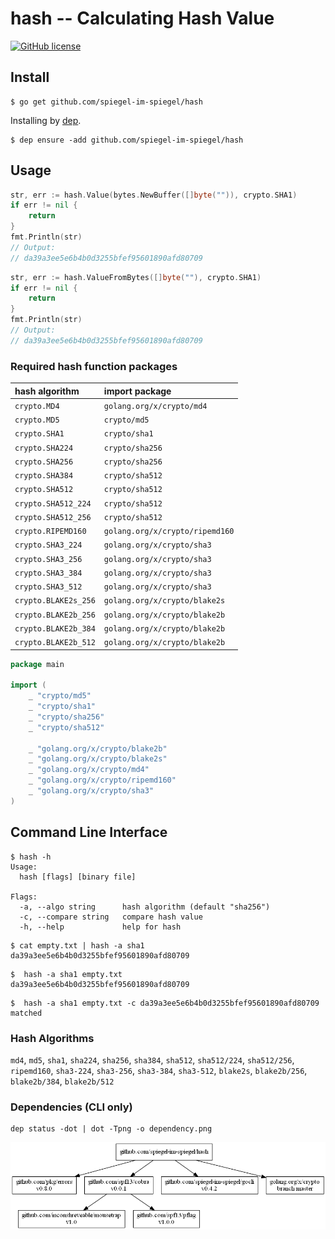 # hash -- Calculating Hash Value

[![GitHub license](https://img.shields.io/badge/license-MIT-blue.svg)](https://raw.githubusercontent.com/spiegel-im-spiegel/hash/master/LICENSE)

## Install

```
$ go get github.com/spiegel-im-spiegel/hash
```

Installing by [dep].

```
$ dep ensure -add github.com/spiegel-im-spiegel/hash
```

## Usage

```go
str, err := hash.Value(bytes.NewBuffer([]byte("")), crypto.SHA1)
if err != nil {
    return
}
fmt.Println(str)
// Output:
// da39a3ee5e6b4b0d3255bfef95601890afd80709
```

```go
str, err := hash.ValueFromBytes([]byte(""), crypto.SHA1)
if err != nil {
    return
}
fmt.Println(str)
// Output:
// da39a3ee5e6b4b0d3255bfef95601890afd80709
```

### Required hash function packages

| hash algorithm | import package |
|:---------------|:---------------|
| `crypto.MD4`         | `golang.org/x/crypto/md4` |
| `crypto.MD5`         | `crypto/md5` |
| `crypto.SHA1`        | `crypto/sha1` |
| `crypto.SHA224`      | `crypto/sha256` |
| `crypto.SHA256`      | `crypto/sha256` |
| `crypto.SHA384`      | `crypto/sha512` |
| `crypto.SHA512`      | `crypto/sha512` |
| `crypto.SHA512_224`  | `crypto/sha512` |
| `crypto.SHA512_256`  | `crypto/sha512` |
| `crypto.RIPEMD160`   | `golang.org/x/crypto/ripemd160` |
| `crypto.SHA3_224`    | `golang.org/x/crypto/sha3` |
| `crypto.SHA3_256`    | `golang.org/x/crypto/sha3` |
| `crypto.SHA3_384`    | `golang.org/x/crypto/sha3` |
| `crypto.SHA3_512`    | `golang.org/x/crypto/sha3` |
| `crypto.BLAKE2s_256` | `golang.org/x/crypto/blake2s` |
| `crypto.BLAKE2b_256` | `golang.org/x/crypto/blake2b` |
| `crypto.BLAKE2b_384` | `golang.org/x/crypto/blake2b` |
| `crypto.BLAKE2b_512` | `golang.org/x/crypto/blake2b` |

```go
package main

import (
	_ "crypto/md5"
	_ "crypto/sha1"
	_ "crypto/sha256"
	_ "crypto/sha512"

	_ "golang.org/x/crypto/blake2b"
	_ "golang.org/x/crypto/blake2s"
	_ "golang.org/x/crypto/md4"
	_ "golang.org/x/crypto/ripemd160"
	_ "golang.org/x/crypto/sha3"
)
```


## Command Line Interface

```
$ hash -h
Usage:
  hash [flags] [binary file]

Flags:
  -a, --algo string      hash algorithm (default "sha256")
  -c, --compare string   compare hash value
  -h, --help             help for hash
```

```
$ cat empty.txt | hash -a sha1
da39a3ee5e6b4b0d3255bfef95601890afd80709
```

```
$  hash -a sha1 empty.txt
da39a3ee5e6b4b0d3255bfef95601890afd80709
```


```
$  hash -a sha1 empty.txt -c da39a3ee5e6b4b0d3255bfef95601890afd80709
matched
```

### Hash Algorithms

`md4`, `md5`, `sha1`, `sha224`, `sha256`, `sha384`, `sha512`, `sha512/224`, `sha512/256`, `ripemd160`, `sha3-224`, `sha3-256`, `sha3-384`, `sha3-512`, `blake2s`, `blake2b/256`, `blake2b/384`, `blake2b/512`

### Dependencies (CLI only)

```
dep status -dot | dot -Tpng -o dependency.png
```

[![Dependencies](dependency.png)](dependency.png)


[hash]: https://github.com/spiegel-im-spiegel/hash "spiegel-im-spiegel/hash: Calculating Hash Value"
[dep]: https://github.com/golang/dep "golang/dep: Go dependency management tool"
